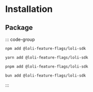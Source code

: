 # Installation

## Package

::: code-group

```bash [npm]
npm add @loli-feature-flags/loli-sdk
```

```bash [yarn]
yarn add @loli-feature-flags/loli-sdk
```

```bash [pnpm]
pnpm add @loli-feature-flags/loli-sdk
```

```bash [bun]
bun add @loli-feature-flags/loli-sdk
```

:::
